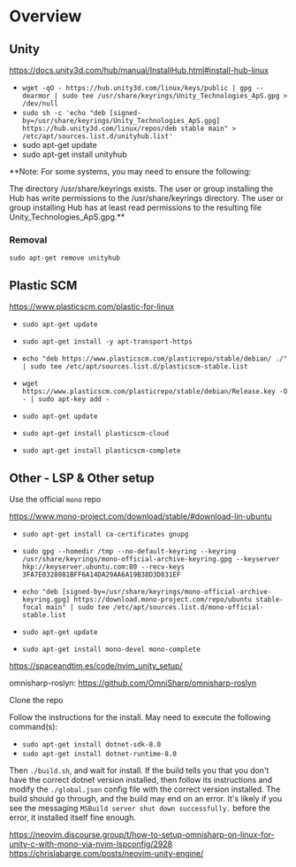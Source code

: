 # Overview

## Unity

https://docs.unity3d.com/hub/manual/InstallHub.html#install-hub-linux

* `wget -qO - https://hub.unity3d.com/linux/keys/public | gpg --dearmor | sudo tee /usr/share/keyrings/Unity_Technologies_ApS.gpg > /dev/null`
* `sudo sh -c 'echo "deb [signed-by=/usr/share/keyrings/Unity_Technologies_ApS.gpg] https://hub.unity3d.com/linux/repos/deb stable main" > /etc/apt/sources.list.d/unityhub.list'`
* sudo apt-get update
* sudo apt-get install unityhub

**Note: For some systems, you may need to ensure the following:

The directory /usr/share/keyrings exists.
The user or group installing the Hub has write permissions to the /usr/share/keyrings directory.
The user or group installing Hub has at least read permissions to the resulting file Unity_Technologies_ApS.gpg.**

### Removal

`sudo apt-get remove unityhub`

## Plastic SCM

https://www.plasticscm.com/plastic-for-linux

* `sudo apt-get update`
* `sudo apt-get install -y apt-transport-https`
* `echo "deb https://www.plasticscm.com/plasticrepo/stable/debian/ ./" | sudo tee /etc/apt/sources.list.d/plasticscm-stable.list`
* `wget https://www.plasticscm.com/plasticrepo/stable/debian/Release.key -O - | sudo apt-key add -`
* `sudo apt-get update`

* `sudo apt-get install plasticscm-cloud`

* `sudo apt-get install plasticscm-complete`

## Other - LSP & Other setup

Use the official `mono` repo

https://www.mono-project.com/download/stable/#download-lin-ubuntu

* `sudo apt-get install ca-certificates gnupg`
* `sudo gpg --homedir /tmp --no-default-keyring --keyring /usr/share/keyrings/mono-official-archive-keyring.gpg --keyserver hkp://keyserver.ubuntu.com:80 --recv-keys 3FA7E0328081BFF6A14DA29AA6A19B38D3D831EF`
* `echo "deb [signed-by=/usr/share/keyrings/mono-official-archive-keyring.gpg] https://download.mono-project.com/repo/ubuntu stable-focal main" | sudo tee /etc/apt/sources.list.d/mono-official-stable.list`
* `sudo apt-get update`

* `sudo apt-get install mono-devel mono-complete`

https://spaceandtim.es/code/nvim_unity_setup/

omnisharp-roslyn: https://github.com/OmniSharp/omnisharp-roslyn

Clone the repo

Follow the instructions for the install. May need to execute the following command(s):

* `sudo apt-get install dotnet-sdk-8.0`
* `sudo apt-get install dotnet-runtime-8.0`

Then `./build.sh`, and wait for install. If the build tells you that you don't have the correct dotnet version installed, then follow its instructions and modify the `./global.json` config file with the correct version installed. The build should go through, and the build may end on an error. It's likely if you see the messaging `MSBuild server shut down successfully.` before the error, it installed itself fine enough.

https://neovim.discourse.group/t/how-to-setup-omnisharp-on-linux-for-unity-c-with-mono-via-nvim-lspconfig/2928
https://chrislabarge.com/posts/neovim-unity-engine/
